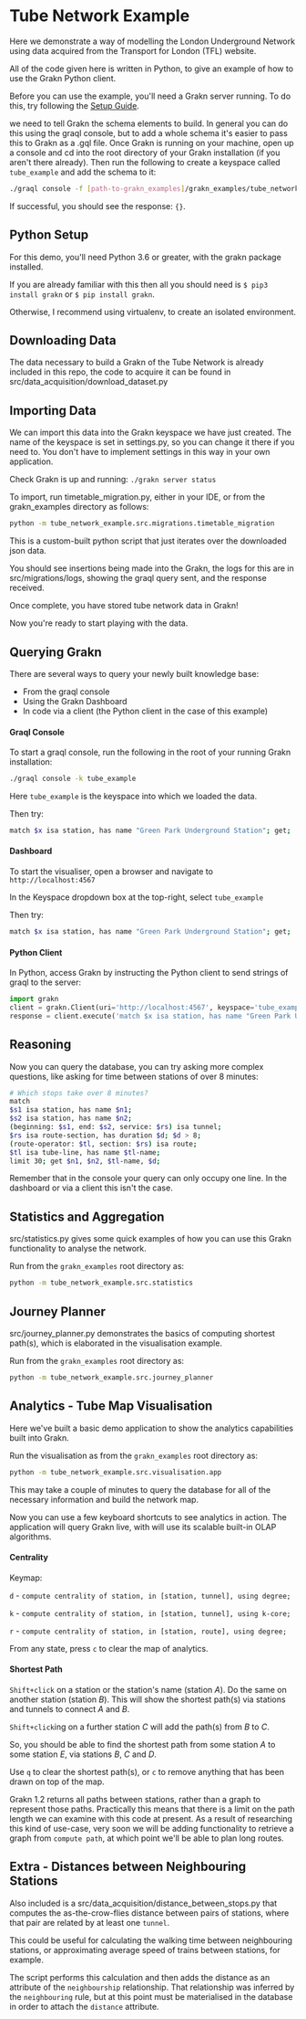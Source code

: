 # Tube Network Example

Here we demonstrate a way of modelling the London Underground Network using data acquired from the Transport for London (TFL) website. 

All of the code given here is written in Python, to give an example of how to use the Grakn Python client.

Before you can use the example, you'll need a Grakn server running. To do this, try following the [Setup Guide](https://dev.grakn.ai/docs/get-started/setup-guide).

we need to tell Grakn the schema elements to build. In general you can do this using the graql console, but to add a whole schema it's easier to pass this to Grakn as a .gql file.
Once Grakn is running on your machine, open up a console and cd into the root directory of your Grakn installation (if you aren't there already).
Then run the following to create a keyspace called `tube_example` and add the schema to it:
```bash
./graql console -f [path-to-grakn_examples]/grakn_examples/tube_network_example/src/tube_schema.gql -k tube_example
```
If successful, you should see the response: `{}`.

## Python Setup
For this demo, you'll need Python 3.6 or greater, with the grakn package installed. 

If you are already familiar with this then all you should need is `$ pip3 install grakn` or `$ pip install grakn`. 

Otherwise, I recommend using virtualenv, to create an isolated environment.

## Downloading Data
The data necessary to build a Grakn of the Tube Network is already included in this repo, the code to acquire it can be found in src/data_acquisition/download_dataset.py

## Importing Data
We can import this data into the Grakn keyspace we have just created. The name of the keyspace is set in settings.py, so you can change it there if you need to. You don't have to implement settings in this way in your own application.

Check Grakn is up and running: `./grakn server status`

To import, run timetable_migration.py, either in your IDE, or from the grakn_examples directory as follows:
```bash
python -m tube_network_example.src.migrations.timetable_migration
```

This is a custom-built python script that just iterates over the downloaded json data.   

You should see insertions being made into the Grakn, the logs for this are in src/migrations/logs, showing the graql query sent, and the response received.

Once complete, you have stored tube network data in Grakn!

Now you're ready to start playing with the data.

## Querying Grakn
There are several ways to query your newly built knowledge base:
- From the graql console
- Using the Grakn Dashboard
- In code via a client (the Python client in the case of this example)

#### Graql Console
To start a graql console, run the following in the root of your running Grakn installation:
```bash
./graql console -k tube_example
```
Here `tube_example` is the keyspace into which we loaded the data.

Then try:
```bash
match $x isa station, has name "Green Park Underground Station"; get;
``` 

#### Dashboard
To start the visualiser, open a browser and navigate to `http://localhost:4567`

In the Keyspace dropdown box at the top-right, select `tube_example` 

Then try:

```bash
match $x isa station, has name "Green Park Underground Station"; get;
``` 


#### Python Client
In Python, access Grakn by instructing the Python client to send strings of graql to the server:
```python
import grakn
client = grakn.Client(uri='http://localhost:4567', keyspace='tube_example')
response = client.execute('match $x isa station, has name "Green Park Underground Station"; get;')
```


## Reasoning
Now you can query the database, you can try asking more complex questions, like asking for time between stations of over 8 minutes:
```bash
# Which stops take over 8 minutes?
match
$s1 isa station, has name $n1;
$s2 isa station, has name $n2;
(beginning: $s1, end: $s2, service: $rs) isa tunnel;
$rs isa route-section, has duration $d; $d > 8;
(route-operator: $tl, section: $rs) isa route;
$tl isa tube-line, has name $tl-name;
limit 30; get $n1, $n2, $tl-name, $d;
```
Remember that in the console your query can only occupy one line. In the dashboard or via a client this isn't the case.

## Statistics and Aggregation
src/statistics.py gives some quick examples of how you can use this Grakn functionality to analyse the network.

Run from the `grakn_examples` root directory as:
```bash
python -m tube_network_example.src.statistics
```

## Journey Planner
src/journey_planner.py demonstrates the basics of computing shortest path(s), which is elaborated in the visualisation example.

Run from the `grakn_examples` root directory as:
```bash
python -m tube_network_example.src.journey_planner
```

## Analytics - Tube Map Visualisation
Here we've built a basic demo application to show the analytics capabilities built into Grakn.

Run the visualisation as from the `grakn_examples` root directory as:
```bash
python -m tube_network_example.src.visualisation.app
``` 
This may take a couple of minutes to query the database for all of the necessary information and build the network map.

Now you can use a few keyboard shortcuts to see analytics in action. The application will query Grakn live, with will use its scalable built-in OLAP algorithms.

#### Centrality
Keymap:

`d` - `compute centrality of station, in [station, tunnel], using degree;`

`k` - `compute centrality of station, in [station, tunnel], using k-core;`

`r` - `compute centrality of station, in [station, route], using degree;`

From any state, press `c` to clear the map of analytics.

#### Shortest Path
`Shift+click` on a station or the station's name (station _A_). Do the same on another station (station _B_). This will show the shortest path(s) via stations and tunnels to connect _A_ and _B_.

`Shift+click`ing on a further station _C_ will add the path(s) from _B_ to _C_.

So, you should be able to find the shortest path from some station _A_ to some station _E_, via stations _B_, _C_ and _D_.

Use `q` to clear the shortest path(s), or `c` to remove anything that has been drawn on top of the map.

Grakn 1.2 returns all paths between stations, rather than a graph to represent those paths. Practically this means that there is a limit on the path length we can examine with this code at present. As a result of researching this kind of use-case, very soon we will be adding functionality to retrieve a graph from `compute path`, at which point we'll be able to plan long routes. 

## Extra - Distances between Neighbouring Stations
Also included is a src/data_acquisition/distance_between_stops.py that computes the as-the-crow-flies distance between pairs of stations, where that pair are related by at least one `tunnel`. 

This could be useful for calculating the walking time between neighbouring stations, or approximating average speed of trains between stations, for example.

The script performs this calculation and then adds the distance as an attribute of the `neighbourship` relationship. That relationship was inferred by the `neighbouring` rule, but at this point must be materialised in the database in order to attach the `distance` attribute.  